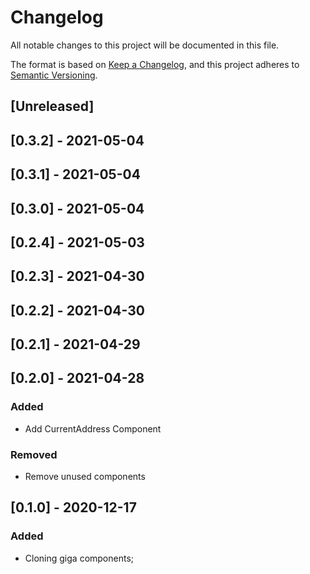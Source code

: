 # Changelog

All notable changes to this project will be documented in this file.

The format is based on [Keep a Changelog](https://keepachangelog.com/en/1.0.0/),
and this project adheres to [Semantic Versioning](https://semver.org/spec/v2.0.0.html).

## [Unreleased]

## [0.3.2] - 2021-05-04

## [0.3.1] - 2021-05-04

## [0.3.0] - 2021-05-04

## [0.2.4] - 2021-05-03

## [0.2.3] - 2021-04-30

## [0.2.2] - 2021-04-30

## [0.2.1] - 2021-04-29

## [0.2.0] - 2021-04-28

### Added
- Add CurrentAddress Component

### Removed
- Remove unused components

## [0.1.0] - 2020-12-17

### Added

- Cloning giga components;
